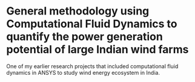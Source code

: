 # General methodology using Computational Fluid Dynamics to quantify the power generation potential of large Indian wind farms


One of my earlier research projects that included computational fluid dynamics in ANSYS to study wind energy ecosystem in India.  